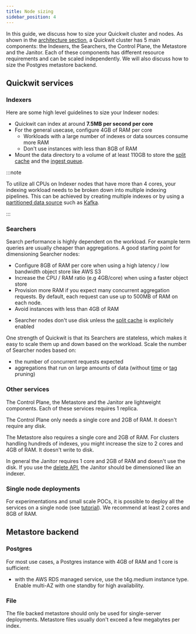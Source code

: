 ```yaml
---
title: Node sizing
sidebar_position: 4
---
```


In this guide, we discuss how to size your Quickwit cluster and nodes. As shown
in the [architecture section](../overview/architecture.md), a Quickwit cluster
has 5 main components: the Indexers, the Searchers, the Control Plane, the
Metastore and the Janitor. Each of these components has different resource
requirements and can be scaled independently. We will also discuss how to size
the Postgres metastore backend.

## Quickwit services

### Indexers

Here are some high level guidelines to size your Indexer nodes:
- Quickwit can index at around **7.5MB per second per core**
- For the general usecase, configure 4GB of RAM per core
  - Workloads with a large number of indexes or data sources consume more RAM
    <!-- TODO: Mention cooperative indexing here ? -->
  - Don't use instances with less than 8GB of RAM
    <!-- Note: 4GB for the heap size (per pipeline), and 2GB for ingest queues -->
- Mount the data directory to a volume of at least 110GB to store the [split
  cache](../configuration/node-config.md#Indexer-configuration) and the [ingest
  queue](../configuration/node-config.md#ingest-api-configuration).
  <!-- Note: 4GB max_queue_disk_usage and 100GB split_store_max_num_bytes -->

:::note

To utilize all CPUs on Indexer nodes that have more than 4 cores, your indexing
workload needs to be broken down into multiple indexing pipelines. This can be
achieved by creating multiple indexes or by using a [partitioned data
source](../configuration/source-config.md#number-of-pipelines) such as
[Kafka](../configuration/source-config.md#kafka-source).

<!-- TODO: change this note when releasing ingest v2 -->

:::


### Searchers

Search performance is highly dependent on the workload. For example term queries
are usually cheaper than aggregations. A good starting point for dimensioning
Searcher nodes:
- Configure 8GB of RAM per core when using a high latency / low bandwidth object
  store like AWS S3
- Increase the CPU / RAM ratio (e.g 4GB/core) when using a faster object store
- Provision more RAM if you expect many concurrent aggregation requests. By
  default, each request can use up to 500MB of RAM on each node.
- Avoid instances with less than 4GB of RAM
<!-- 1GB fast_field_cache_capacity + 0.5GB split_footer_cache_capacity + 0.5GB/req aggregation_memory_limit -->
- Searcher nodes don't use disk unless the [split
  cache](../configuration/node-config.md#Searcher-split-cache-configuration) is
  explicitely enabled

One strength of Quickwit is that its Searchers are stateless, which makes it
easy to scale them up and down based on the workload. Scale the number of
Searcher nodes based on:
- the number of concurrent requests expected
- aggregations that run on large amounts of data (without
  [time](../overview/concepts/querying.md#time-sharding) or
  [tag](../overview/concepts/querying.md#tag-pruning) pruning)

### Other services

The Control Plane, the Metastore and the Janitor are lightweight components.
Each of these services requires 1 replica. 

The Control Plane only needs a single core and 2GB of RAM. It doesn't require any disk.

The Metastore also requires a single core and 2GB of RAM. For clusters handling
hundreds of indexes, you might increase the size to 2 cores and 4GB of RAM. It
doesn't write to disk.

In general the Janitor requires 1 core and 2GB of RAM and doesn't use the disk.
If you use the [delete API](https://quickwit.io/docs/overview/concepts/deletes),
the Janitor should be dimensioned like an indexer.

### Single node deployments

For experimentations and small scale POCs, it is possible to deploy all the
services on a single node (see
[tutorial](../get-started/tutorials/tutorial-hdfs-logs.md)). We recommend at
least 2 cores and 8GB of RAM. 

## Metastore backend

### Postgres

For most use cases, a Postgres instance with 4GB of RAM and 1 core is
sufficient:
- with the AWS RDS managed service, use the t4g.medium instance type. Enable
  multi-AZ with one standby for high availability.

### File

The file backed metastore should only be used for single-server deployments.
Metastore files usually don't exceed a few megabytes per index. 
